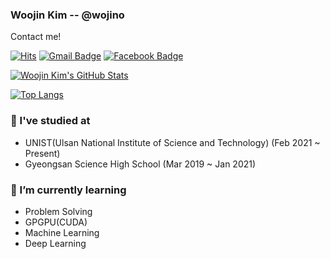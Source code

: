 ### Woojin Kim -- @wojino

Contact me!

[![Hits](https://hits.seeyoufarm.com/api/count/incr/badge.svg?url=https%3A%2F%2Fgithub.com%2Fwojino)](https://github.com/wojino)
[![Gmail Badge](https://img.shields.io/badge/-Mail-d14836?style=flat-square&logo=Minutemailer&logoColor=white&link=mailto:wojino.kim@gmail.com)](mailto:wojino.kim@gmail.com)
[![Facebook Badge](https://img.shields.io/badge/-Facebook-1877f2?style=flat-square&logo=facebook&logoColor=white&link=https://www.facebook.com/wojino/)](https://www.facebook.com/wojino/)


[![Woojin Kim's GitHub Stats](https://github-readme-stats.vercel.app/api?username=wojino&count_private=true)](https://github.com/wojino)

[![Top Langs](https://github-readme-stats.vercel.app/api/top-langs/?username=wojino&layout=compact&langs_count=8)](https://github.com/wojino)


### 🏫 I've studied at
- UNIST(Ulsan National Institute of Science and Technology) (Feb 2021 ~ Present)
- Gyeongsan Science High School (Mar 2019 ~ Jan 2021)

### 🌱 I’m currently learning
- Problem Solving
- GPGPU(CUDA)
- Machine Learning
- Deep Learning
